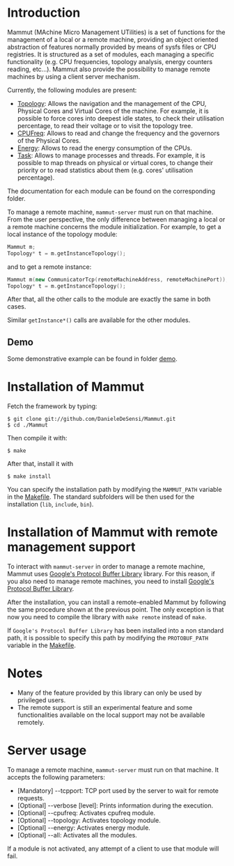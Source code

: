 Introduction
================================================================================================================
Mammut (MAchine Micro Management UTilities) is a set of functions for the management of a local or a remote
machine, providing an object oriented abstraction of features normally provided by means of sysfs files or CPU registries. 
It is structured as a set of modules, each managing a specific functionality (e.g. CPU frequencies,
topology analysis, energy counters reading, etc...). 
Mammut also provide the possibility to manage remote machines by using a client server mechanism. 

Currently, the following modules are present:

+ [Topology](./mammut/topology): Allows the navigation and the management of the CPU, Physical Cores and Virtual Cores
  of the machine. For example, it is possible to force cores into deepest idle states, to check their utilisation 
  percentage, to read their voltage or to visit the topology tree.
+ [CPUFreq](./mammut/cpufreq): Allows to read and change the frequency and the governors of the Physical Cores.
+ [Energy](./mammut/energy): Allows to read the energy consumption of the CPUs.
+ [Task](./mammut/task): Allows to manage processes and threads. For example, it is possible to map threads on 
  physical or virtual cores, to change their priority or to read statistics about them (e.g. cores' utilisation 
  percentage).

The documentation for each module can be found on the corresponding folder.

To manage a remote machine, ```mammut-server``` must run on that machine. 
From the user perspective, the only difference between managing a local or a 
remote machine concerns the module initialization. For example,
to get a local instance of the topology module:

```C++
Mammut m;
Topology* t = m.getInstanceTopology();
```

and to get a remote instance:

```C++
Mammut m(new CommunicatorTcp(remoteMachineAddress, remoteMachinePort));
Topology* t = m.getInstanceTopology();
```

After that, all the other calls to the module are exactly the same in both cases.

Similar ```getInstance*()``` calls are available for the other modules.

Demo
----------------------------------------------------------------------------------------------------------------
Some demonstrative example can be found in folder [demo](./demo).

Installation of Mammut
================================================================================================================
Fetch the framework by typing:
```
$ git clone git://github.com/DanieleDeSensi/Mammut.git
$ cd ./Mammut
```

Then compile it with:
```
$ make
```

After that, install it with

```
$ make install
```

You can specify the installation path by modifying the ```MAMMUT_PATH``` 
variable in the [Makefile](./Makefile). The standard subfolders will be 
then used for the installation (```lib```, ```include```, ```bin```). 

Installation of Mammut with remote management support
================================================================================================================
To interact with ```mammut-server``` in order to manage a remote machine, 
Mammut uses [Google's Protocol Buffer Library](https://github.com/google/protobuf) 
library. For this reason, if you also need to manage remote machines,
you need to install [Google's Protocol Buffer Library](https://github.com/google/protobuf).

After the installation, you can install a remote-enabled Mammut by following 
the same procedure shown at the previous point.
The only exception is that now you need to compile the library with
```make remote``` instead of ```make```.

If ```Google's Protocol Buffer Library``` has been installed into a non standard
path, it is possible to specify this path by modifying the ```PROTOBUF_PATH``` 
variable in the [Makefile](./Makefile).

Notes
================================================================================================================
+ Many of the feature provided by this library can only be used by privileged users.
+ The remote support is still an experimental feature and some functionalities 
available on the local support may not be available remotely.

Server usage
================================================================================================================
To manage a remote machine, ```mammut-server``` must run on that machine. It accepts the following parameters:

+ [Mandatory] --tcpport: TCP port used by the server to wait for remote requests.
+ [Optional] --verbose [level]: Prints information during the execution.
+ [Optional] --cpufreq: Activates cpufreq module.
+ [Optional] --topology: Activates topology module.
+ [Optional] --energy: Activates energy module.
+ [Optional] --all: Activates all the modules.

If a module is not activated, any attempt of a client to use that module will fail.


